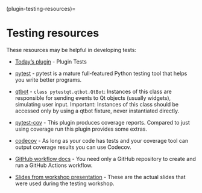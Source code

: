 (plugin-testing-resources)=

# Testing resources

These resources may be helpful in developing tests:

- [Today’s plugin](https://github.com/DragaDoncila/plugin-tests) - Plugin Tests

- [pytest](https://docs.pytest.org/en/6.2.x/) - pytest is a mature full-featured Python testing tool that helps you write better programs.

- [qtbot](https://pytest-qt.readthedocs.io/en/latest/reference.html#module-pytestqt.qtbot) - `class pytestqt.qtbot.QtBot`: Instances of this class are responsible for sending events to Qt objects (usually widgets), simulating user input.
  Important: Instances of this class should be accessed only by using a qtbot fixture, never instantiated directly.

- [pytest-cov](https://pytest-cov.readthedocs.io/en/latest/) - This plugin produces coverage reports. Compared to just using coverage run this plugin provides some extras.

- [codecov](https://about.codecov.io/) - As long as your code has tests and your coverage tool can output coverage results you can use Codecov.

- [GitHub workflow docs](https://docs.github.com/en/actions/writing-workflows/quickstart) - You need only a GitHub repository to create and run a GitHub Actions workflow.

- [Slides from workshop presentation](https://docs.google.com/presentation/d/1RFja0o6cZ8lAalAve8heuJ-Lrb4nOSUnfdpOSEhqqNo) - These are the actual slides that were used during the testing workshop.
